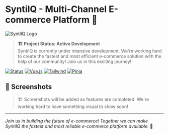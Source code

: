# SyntiIQ - Multi-Channel E-commerce Platform 🚀

![SyntiIQ Logo](src/assets/orig_1920x1080.png)

> **🏗️ Project Status: Active Development**  
> SyntiIQ is currently under intensive development. We're working hard to create the fastest and most efficient e-commerce solution with the help of our community! Join us in this exciting journey! 

[![Status](https://img.shields.io/badge/Status-In_Development-yellow)](/)
[![Vue.js](https://img.shields.io/badge/Vue.js-3.x-green)](/)
[![Tailwind](https://img.shields.io/badge/Tailwind-CSS-blue)](/)
[![Pinia](https://img.shields.io/badge/Pinia-Latest-orange)](/)

## 📸 Screenshots

> 🏗️ Screenshots will be added as features are completed. We're working hard to have something visual to show soon!

---

[logo]: path/to/your/logo.png "SyntiIQ Logo"

*Join us in building the future of e-commerce! Together we can make SyntiIQ the fastest and most reliable e-commerce platform available.* 🚀
